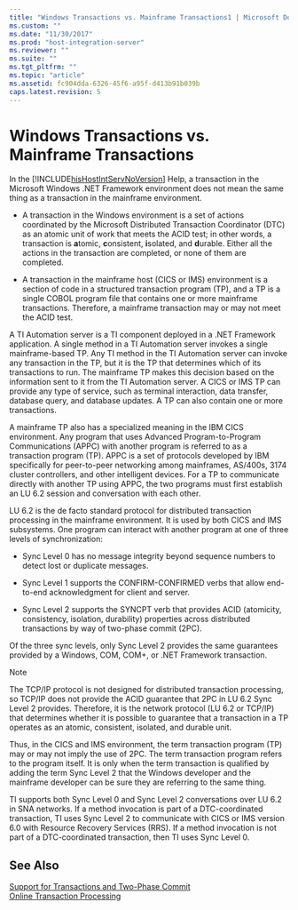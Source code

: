 ```yaml
---
title: "Windows Transactions vs. Mainframe Transactions1 | Microsoft Docs"
ms.custom: ""
ms.date: "11/30/2017"
ms.prod: "host-integration-server"
ms.reviewer: ""
ms.suite: ""
ms.tgt_pltfrm: ""
ms.topic: "article"
ms.assetid: fc904dda-6326-45f6-a95f-d413b91b039b
caps.latest.revision: 5
---
```

# Windows Transactions vs. Mainframe Transactions
In the [!INCLUDE[hisHostIntServNoVersion](../includes/hishostintservnoversion-md.md)] Help, a transaction in the Microsoft Windows .NET Framework environment does not mean the same thing as a transaction in the mainframe environment.  
  
-   A transaction in the Windows environment is a set of actions coordinated by the Microsoft Distributed Transaction Coordinator (DTC) as an atomic unit of work that meets the ACID test; in other words, a transaction is **a**tomic, **c**onsistent, **i**solated, and **d**urable. Either all the actions in the transaction are completed, or none of them are completed.  
  
-   A transaction in the mainframe host (CICS or IMS) environment is a section of code in a structured transaction program (TP), and a TP is a single COBOL program file that contains one or more mainframe transactions. Therefore, a mainframe transaction may or may not meet the ACID test.  
  
 A TI Automation server is a TI component deployed in a .NET Framework application. A single method in a TI Automation server invokes a single mainframe-based TP. Any TI method in the TI Automation server can invoke any transaction in the TP, but it is the TP that determines which of its transactions to run. The mainframe TP makes this decision based on the information sent to it from the TI Automation server. A CICS or IMS TP can provide any type of service, such as terminal interaction, data transfer, database query, and database updates. A TP can also contain one or more transactions.  
  
 A mainframe TP also has a specialized meaning in the IBM CICS environment. Any program that uses Advanced Program-to-Program Communications (APPC) with another program is referred to as a transaction program (TP). APPC is a set of protocols developed by IBM specifically for peer-to-peer networking among mainframes, AS/400s, 3174 cluster controllers, and other intelligent devices. For a TP to communicate directly with another TP using APPC, the two programs must first establish an LU 6.2 session and conversation with each other.  
  
 LU 6.2 is the de facto standard protocol for distributed transaction processing in the mainframe environment. It is used by both CICS and IMS subsystems. One program can interact with another program at one of three levels of synchronization:  
  
-   Sync Level 0 has no message integrity beyond sequence numbers to detect lost or duplicate messages.  
  
-   Sync Level 1 supports the CONFIRM-CONFIRMED verbs that allow end-to-end acknowledgment for client and server.  
  
-   Sync Level 2 supports the SYNCPT verb that provides ACID (atomicity, consistency, isolation, durability) properties across distributed transactions by way of two-phase commit (2PC).  
  
 Of the three sync levels, only Sync Level 2 provides the same guarantees provided by a Windows, COM, COM+, or .NET Framework transaction.  
  
> [!NOTE]
>  The TCP/IP protocol is not designed for distributed transaction processing, so TCP/IP does not provide the ACID guarantee that 2PC in LU 6.2 Sync Level 2 provides. Therefore, it is the network protocol (LU 6.2 or TCP/IP) that determines whether it is possible to guarantee that a transaction in a TP operates as an atomic, consistent, isolated, and durable unit.  
  
 Thus, in the CICS and IMS environment, the term transaction program (TP) may or may not imply the use of 2PC. The term transaction program refers to the program itself. It is only when the term transaction is qualified by adding the term Sync Level 2 that the Windows developer and the mainframe developer can be sure they are referring to the same thing.  
  
 TI supports both Sync Level 0 and Sync Level 2 conversations over LU 6.2 in SNA networks. If a method invocation is part of a DTC-coordinated transaction, TI uses Sync Level 2 to communicate with CICS or IMS version 6.0 with Resource Recovery Services (RRS). If a method invocation is not part of a DTC-coordinated transaction, then TI uses Sync Level 0.  
  
## See Also  
 [Support for Transactions and Two-Phase Commit](../core/support-for-transactions-and-two-phase-commit1.md)   
 [Online Transaction Processing](../core/online-transaction-processing1.md)